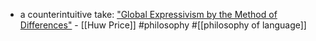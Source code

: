 - a counterintuitive take: ["Global Expressivism by the Method of Differences"](https://prce.hu/w/preprints/GEbyDifferences.pdf) - [[Huw Price]] #philosophy #[[philosophy of language]]